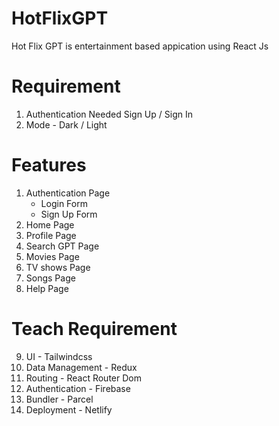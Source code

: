 <h1>HotFlixGPT</h1>

<p>Hot Flix GPT is entertainment based appication using React Js</p>

<h1>Requirement</h1>

1. Authentication Needed Sign Up / Sign In
2. Mode - Dark / Light

<h1>Features</h1>

1. Authentication Page
   - Login Form
   - Sign Up Form
2. Home Page
3. Profile Page
4. Search GPT Page
5. Movies Page
6. TV shows Page
7. Songs Page
8. Help Page

<h1>Teach Requirement</h1>

9. UI - Tailwindcss
10. Data Management - Redux
11. Routing - React Router Dom
12. Authentication - Firebase
13. Bundler - Parcel
14. Deployment - Netlify
